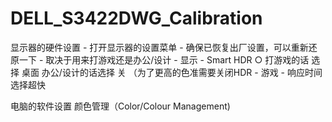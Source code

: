 # DELL_S3422DWG_Calibration
显示器的硬件设置
	- 打开显示器的设置菜单
	- 确保已恢复出厂设置，可以重新还原一下
	- 取决于用来打游戏还是办公/设计
	- 显示 - Smart HDR
		○ 打游戏的话 选择 桌面 办公/设计的话选择 关 （为了更高的色准需要关闭HDR
	- 游戏 - 响应时间选择超快
	

电脑的软件设置
颜色管理（Color/Colour Management)
